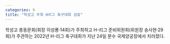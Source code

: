 ```yaml
---
categories: h
title: "학성고 주최 H리그 축구대회 성료"
---
```

학성고 총동문회(회장 이성룡·14회)가 주최하고 H-리그 준비위원회(위원장 송사현·29회)가 주관하는 2022년 H-리그 축구대회가 지난 24일 문수 국제양궁장에서 치러졌다.